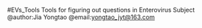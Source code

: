 #EVs_Tools
Tools for figuring out questions in Enterovirus Subject
@author:Jia Yongtao
@email:yongtao_jyt@163.com
